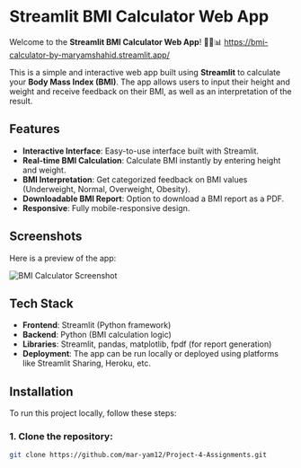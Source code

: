 # Streamlit BMI Calculator Web App

Welcome to the **Streamlit BMI Calculator Web App**! 🏋️‍♂️📊
https://bmi-calculator-by-maryamshahid.streamlit.app/

This is a simple and interactive web app built using **Streamlit** to calculate your **Body Mass Index (BMI)**. The app allows users to input their height and weight and receive feedback on their BMI, as well as an interpretation of the result.

## Features

- **Interactive Interface**: Easy-to-use interface built with Streamlit.
- **Real-time BMI Calculation**: Calculate BMI instantly by entering height and weight.
- **BMI Interpretation**: Get categorized feedback on BMI values (Underweight, Normal, Overweight, Obesity).
- **Downloadable BMI Report**: Option to download a BMI report as a PDF.
- **Responsive**: Fully mobile-responsive design.

## Screenshots

Here is a preview of the app:

![BMI Calculator Screenshot](images/bmi_calculator_screenshot.png)

## Tech Stack

- **Frontend**: Streamlit (Python framework)
- **Backend**: Python (BMI calculation logic)
- **Libraries**: Streamlit, pandas, matplotlib, fpdf (for report generation)
- **Deployment**: The app can be run locally or deployed using platforms like Streamlit Sharing, Heroku, etc.

## Installation

To run this project locally, follow these steps:

### 1. Clone the repository:

```bash
git clone https://github.com/mar-yam12/Project-4-Assignments.git
